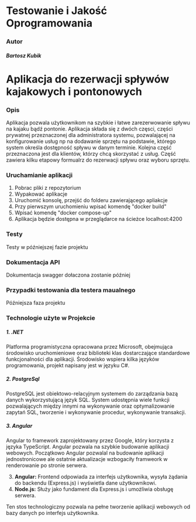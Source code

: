 Testowanie i Jakość Oprogramowania
=============
### **Autor**
##### **Bartosz Kubik**



# **Aplikacja do rezerwacji spływów kajakowych i pontonowych**

### Opis 
Aplikacja pozwala użytkownikom na szybkie i łatwe zarezerwowanie spływu na kajaku bądź pontonie. Aplikacja składa się z dwóch częsci, części prywatnej przeznaczonej dla administratora systemu, pozwalającej na konfigurowanie usług np na dodawanie sprzętu na podstawie, którego system określa dostępność spływu w danym terminie. Kolejna część przeznaczona jest dla klientów, którzy chcą skorzystać z usług. Część zawiera kilku etapowy formualrz do rezerwacji spływu oraz wyboru sprzętu.


### Uruchamianie aplikacji
1. Pobrac pliki z repozytorium
2. Wypakować aplikacje
3. Uruchomić konsolę, przejść do folderu zawierającego apliakcje
4. Przy pierwszym uruchomieniu wpisać komendę "docker build"
5. Wpisać komendę "docker compose-up"
6. Aplikacja będzie dostępna w przeglądarce na ścieżce localhost:4200

### Testy
Testy w późniejszej fazie projektu

### Dokumentacja API
Dokumentacja swagger dołaczona zostanie później

### Przypadki testowania dla testera maualnego

Późniejsza faza projektu

### Technologie użyte w Projekcie 

##### 1. .NET
Platforma programistyczna opracowana przez Microsoft, obejmująca środowisko uruchomieniowe oraz biblioteki klas dostarczające standardowe funkcjonalności dla aplikacji. Środowisko wspiera kilka języków programowania, projekt napisany jest w języku C#.

##### 2. PostgreSql
PostgreSQL jest obiektowo-relacyjnym systemem do zarządzania bazą danych wykorzystującą język SQL. System udostępnia wiele funkcji pozwalających między innymi na wykonywanie oraz optymalizowanie zapytań SQL, tworzenie i wykonywanie procedur, wykonywanie transakcji.

##### 3. Angular
Angular to framework zaprojektowany przez Google, który korzysta z języka TypeScript. Angular pozwala na szybkie budowanie aplikacji webowych. Początkowo Angular pozwalal na budowanie aplikacji jednostronicowe ale ostatnie aktualizacje wzbogaciły framweork w renderowanie po stronie serwera. 


3. **Angular:** Frontend odpowiada za interfejs użytkownika, wysyła żądania do backendu (Express.js) i wyświetla dane użytkownikowi.
4. **Node.js:** Służy jako fundament dla Express.js i umożliwia obsługę serwera.

Ten stos technologiczny pozwala na pełne tworzenie aplikacji webowych od bazy danych po interfejs użytkownika.

